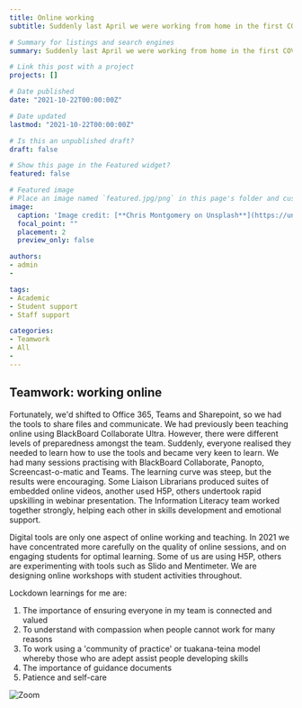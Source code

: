 ```yaml
---
title: Online working
subtitle: Suddenly last April we were working from home in the first COVID lockdown and by necessity everything went online.

# Summary for listings and search engines
summary: Suddenly last April we were working from home in the first COVID lockdown and by necessity everything went online.

# Link this post with a project
projects: []

# Date published
date: "2021-10-22T00:00:00Z"

# Date updated
lastmod: "2021-10-22T00:00:00Z"

# Is this an unpublished draft?
draft: false

# Show this page in the Featured widget?
featured: false

# Featured image
# Place an image named `featured.jpg/png` in this page's folder and customize its options here.
image:
  caption: 'Image credit: [**Chris Montgomery on Unsplash**](https://unsplash.com/photos/smgTvepind4)'
  focal_point: ""
  placement: 2
  preview_only: false

authors:
- admin
- 

tags:
- Academic
- Student support
- Staff support

categories:
- Teamwork
- All
- 
---
```


## Teamwork: working online

Fortunately, we'd shifted to Office 365, Teams and Sharepoint, so we had the tools to share files and communicate. We had previously been teaching online using BlackBoard Collaborate Ultra. However, there were different levels of preparedness amongst the team. Suddenly, everyone realised they needed to learn how to use the tools and became very keen to learn. We had many sessions practising with BlackBoard Collaborate, Panopto, Screencast-o-matic and Teams. The learning curve was steep, but the results were encouraging. Some Liaison Librarians produced suites of embedded online videos, another used H5P, others undertook rapid upskilling in webinar presentation. The Information Literacy team worked together strongly, helping each other in skills development and emotional support.

Digital tools are only one aspect of online working and teaching. In 2021 we have concentrated more carefully on the quality of online sessions, and on engaging students for optimal learning. Some of us are using H5P, others are experimenting with tools such as Slido and Mentimeter. We are designing online workshops with student activities throughout.

Lockdown learnings for me are:

1. The importance of ensuring everyone in my team is connected and valued
2. To understand with compassion when people cannot work for many reasons
3. To work using a 'community of practice' or tuakana-teina model whereby those who are adept assist people developing skills
4. The importance of guidance documents
5. Patience and self-care

![Zoom](https://user-images.githubusercontent.com/92902219/138572691-265f7064-c7da-4f3c-b9d2-ea242e86861a.jpg)

